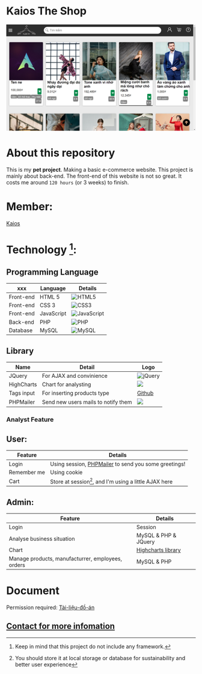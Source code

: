 # Kaios The Shop
![Preview image](/resource/preview.png)

# About this repository
This is my **pet project**. Making a basic e-commerce website.
This project is mainly about back-end. The front-end of this website is not so great. 
It costs me around ``120 hours`` (or 3 weeks) to finish.
# Member:
[Kaios](https://github.com/caoTayTang)
# Technology [^1]:
## Programming Language
|xxx|Language|Details|
|-----|-----|------|
|Front-end| HTML 5 | ![HTML5](https://img.shields.io/badge/html5-%23E34F26.svg?style=for-the-badge&logo=html5&logoColor=white) |
|Front-end|CSS 3| ![CSS3](https://img.shields.io/badge/css3-%231572B6.svg?style=for-the-badge&logo=css3&logoColor=white)| 
|Front-end|JavaScript|![JavaScript](https://img.shields.io/badge/javascript-%23323330.svg?style=for-the-badge&logo=javascript&logoColor=%23F7DF1E)|
|Back-end|PHP|![PHP](https://img.shields.io/badge/php-%23777BB4.svg?style=for-the-badge&logo=php&logoColor=white)|
|Database|MySQL|![MySQL](https://img.shields.io/badge/mysql-f2f2f2.svg?style=for-the-badge&logo=mysql)|

## Library
|Name|Detail|Logo|
|---|---|---|
|JQuery|For AJAX and convinience|![jQuery](https://img.shields.io/badge/jquery-%230769AD.svg?style=for-the-badge&logo=jquery&logoColor=white)|
|HighCharts|Chart for analysting|<img src="https://wp-assets.highcharts.com/svg/logo2021.svg" height="30px"></img>|
|Tags input|For inserting products type |[Github](https://github.com/bootstrap-tagsinput/bootstrap-tagsinput)
|PHPMailer|Send new users mails to notify them|<img src="https://camo.githubusercontent.com/e6af60518d5340b495cb281096e017e5a735d75e5b63012caed6cb185406a30f/68747470733a2f2f7261772e6769746875622e636f6d2f5048504d61696c65722f5048504d61696c65722f6d61737465722f6578616d706c65732f696d616765732f7068706d61696c65722e706e67" height="30px"></img>|

### Analyst Feature
## User: 
|Feature|Details|
|--- |--- |
|Login|Using session, [PHPMailer](https://github.com/PHPMailer/PHPMailer) to send you some greetings!|
|Remember me|Using cookie|
|Cart|Store at session[^2], and I'm using a little AJAX here|
## Admin: 
|Feature|Details|
|--- |--- |
|Login|Session|
|Analyse business situation |MySQL & PHP & JQuery|
|Chart|[Highcharts library](https://www.highcharts.com/)|
|Manage products, manufacturrer, employees, orders|MySQL & PHP|

# Document
Permission required:
[Tài-liệu-đồ-án](https://docs.google.com/document/d/13PA4IHpF2zNDiqhT22BtzrU-UoPr6WEl/edit?usp=sharing&ouid=102930655594417882294&rtpof=true&sd=true)

## [Contact for more infomation](https://www.messenger.com/t/kaiosthefox)
[^1]: Keep in mind that this project do not include any framework.
[^2]: You should store it at local storage or database for sustainability and better user experience
